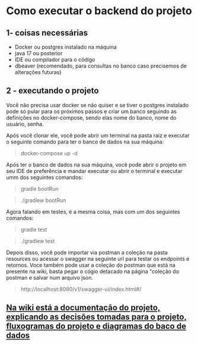 # Como executar o backend do projeto

## 1- coisas necessárias
- Docker ou postgres instalado na máquina
- java 17 ou posterior
- IDE ou compilador para o código
- dbeaver (recomendado, para consultas no banco caso precisemos de alterações futuras)

## 2 - executando o projeto

Você não precisa usar docker se não quiser e se tiver o postgres instalado pode só pular
para os próximos passos e criar um banco seguindo as definições no docker-compose, sendo elas nome do banco, nome do usuário, senha.

Após você clonar ele, você pode abrir um terminal na pasta raiz e executar
o seguinte comando para ter o banco de dados na sua máquina:
> docker-compose up -d

Após ter o banco de dados na sua máquina, você pode abrir o projeto em seu IDE de preferência
e mandar executar ou abrir o terminal e executar umm dos seguintes comandos:
> gradle bootRun

> ./gradlew bootRun

Agora falando em testes, é a mesma coisa, mas com um dos seguintes comandos:
> gradle test

> ./gradlew test

Depois disso, você pode importar via postman a coleção na pasta resources ou acessar o swagger na seguinte url para testar os endpoints e retornos. Voce também pode usar a coleção
do postman que está na presente na wiki, basta pegar o cógio detacado na página "coleção do postman e salvar num arquivo json.

> http://localhost:8080/v1/swagger-ui/index.html#/

## [Na wiki está a documentação do projeto, explicando as decisões tomadas para o projeto, fluxogramas do projeto e diagramas do baco de dados](https://github.com/DRodrigues17/desafio-votacao/wiki)
